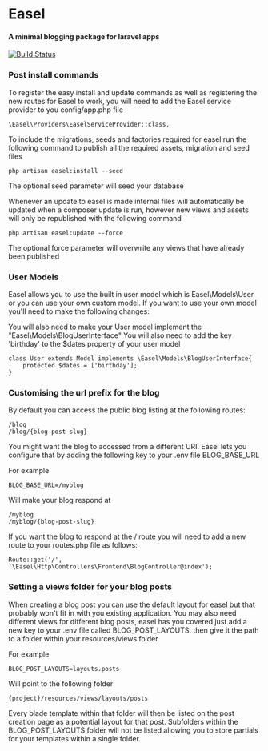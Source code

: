 # Easel
#### A minimal blogging package for laravel apps

[![Build Status](https://api.travis-ci.org/talv86/easel.svg)](https://travis-ci.org/talv86/easel)

### Post install commands

To register the easy install and update commands as well as registering the new routes for Easel to work, you will need to add the Easel service provider to you config/app.php file
```
\Easel\Providers\EaselServiceProvider::class,
```

To include the migrations, seeds and factories required for easel run the following command to publish all the required assets, migration and seed files
```
php artisan easel:install --seed
```
The optional seed parameter will seed your database
 
Whenever an update to easel is made internal files will automatically be updated when a composer update is run, however new views and assets will only be republished with the following command
```
php artisan easel:update --force
```
The optional force parameter will overwrite any views that have already been published


### User Models
Easel allows you to use the built in user model which is Easel\Models\User or you can use your own custom model. If you want to use your own model you'll need to make the following changes: 

You will also need to make your User model implement the "Easel\Models\BlogUserInterface" 
You will also need to add the key 'birthday' to the $dates property of your user model
```
class User extends Model implements \Easel\Models\BlogUserInterface{
    protected $dates = ['birthday'];
}
```

### Customising the url prefix for the blog
By default you can access the public blog listing at the following routes:
```
/blog
/blog/{blog-post-slug}
```
You might want the blog to accessed from a different URI.
Easel lets you configure that by adding the following key to your .env file BLOG_BASE_URL

For example

```
BLOG_BASE_URL=/myblog
```
Will make your blog respond at 
```
/myblog
/myblog/{blog-post-slug}
```

If you want the blog to respond at the / route you will need to add a new route to your routes.php file as follows:
```
Route::get('/', '\Easel\Http\Controllers\Frontend\BlogController@index');
```

### Setting a views folder for your blog posts
When creating a blog post you can use the default layout for easel but that probably won't fit in with you existing application. 
You may also need different views for different blog posts, easel has you covered just add a new key to your .env file called BLOG_POST_LAYOUTS. then give it the path to a folder within your resources/views folder

For example

```
BLOG_POST_LAYOUTS=layouts.posts
```

Will point to the following folder

```
{project}/resources/views/layouts/posts
```

Every blade template within that folder will then be listed on the post creation page as a potential layout for that post. Subfolders within the BLOG_POST_LAYOUTS folder will not be listed allowing you to store partials for your templates within a single folder.

